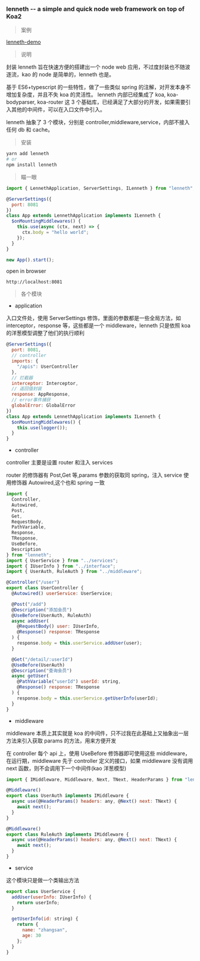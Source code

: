 ### lenneth -- a simple and quick node web framework on top of Koa2

> 案例

[lenneth-demo](https://github.com/soraping/lenneth-demo)

> 说明

封装 lenneth 旨在快速方便的搭建出一个 node web 应用，不过度封装也不随波逐流，kao 的 node 是简单的，lenneth 也是。

基于 ES6+typescript 的一些特性，做了一些类似 spring 的注解，对开发本身不增加复杂度，并且不失 koa 的灵活性。
lenneth 内部已经集成了 koa, koa-bodyparser, koa-router 这 3 个基础库，已经满足了大部分的开发，如果需要引入其他的中间件，可以在入口文件中引入。

lenneth 抽象了 3 个模块，分别是 controller,middleware,service，内部不接入任何 db 和 cache。

> 安装

```bash
yarn add lenneth
# or
npm install lenneth
```

> 瞄一眼

```javascript
import { LennethApplication, ServerSettings, ILenneth } from "lenneth";

@ServerSettings({
  port: 8081
})
class App extends LennethApplication implements ILenneth {
  $onMountingMiddlewares() {
    this.use(async (ctx, next) => {
      ctx.body = "hello world";
    });
  }
}

new App().start();
```

open in browser

```
http://localhost:8081
```

> 各个模块

* application

入口文件处，使用 ServerSettings 修饰，里面的参数都是一些全局方法，如 interceptor，response 等，这些都是一个 middleware，lenneth 只是依照 koa 的洋葱模型调整了他们的执行顺利

```javascript
@ServerSettings({
  port: 8081,
  // controller
  imports: {
    "/apis": UserController
  },
  // 拦截器
  interceptor: Interceptor,
  // 返回值封装
  response: AppResponse,
  // error事件捕获
  globalError: GlobalError
})
class App extends LennethApplication implements ILenneth {
  $onMountingMiddlewares() {
    this.use(logger());
  }
}
```

* controller

controller 主要是设置 router 和注入 services

router 的修饰器有 Post,Get 等,params 参数的获取同 spring，注入 service 使用修饰器 Autowired,这个也和 spring 一致

```javascript
import {
  Controller,
  Autowired,
  Post,
  Get,
  RequestBody,
  PathVariable,
  Response,
  TResponse,
  UseBefore,
  Description
} from "lenneth";
import { UserService } from "../services";
import { IUserInfo } from "../interface";
import { UserAuth, RuleAuth } from "../middleware";

@Controller("/user")
export class UserController {
  @Autowired() userService: UserService;

  @Post("/add")
  @Description("添加会员")
  @UseBefore(UserAuth, RuleAuth)
  async addUser(
    @RequestBody() user: IUserInfo,
    @Response() response: TResponse
  ) {
    response.body = this.userService.addUser(user);
  }

  @Get("/detail/:userId")
  @UseBefore(UserAuth)
  @Description("查询会员")
  async getUser(
    @PathVariable("userId") userId: string,
    @Response() response: TResponse
  ) {
    response.body = this.userService.getUserInfo(userId);
  }
}
```

* middleware

middleware 本质上其实就是 koa 的中间件，只不过我在此基础上又抽象出一层方法来引入获取 params 的方法，用来方便开发

在 controller 每个 api 上，使用 UseBefore 修饰器即可使用这些 middleware，在运行期，middleware 先于 controller 定义的接口，如果 middleware 没有调用 next 函数，则不会调用下一个中间件(kao 洋葱模型)

```javascript
import { IMiddleware, Middleware, Next, TNext, HeaderParams } from "lenneth";

@Middleware()
export class UserAuth implements IMiddleware {
  async use(@HeaderParams() headers: any, @Next() next: TNext) {
    await next();
  }
}

@Middleware()
export class RuleAuth implements IMiddleware {
  async use(@HeaderParams() headers: any, @Next() next: TNext) {
    await next();
  }
}
```

* service

这个模块只是做一个类输出方法

```javascript
export class UserService {
  addUser(userInfo: IUserInfo) {
    return userInfo;
  }

  getUserInfo(id: string) {
    return {
      name: "zhangsan",
      age: 30
    };
  }
}
```
